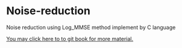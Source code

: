 # Noise-reduction
Noise reduction using Log_MMSE method   implement by C language

[You may click here to to git book for more material.](https://shichaog1.gitbooks.io/hand-book-of-speech-enhancement-and-recognition/content/)
